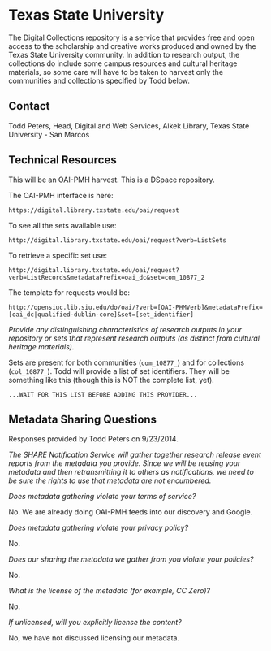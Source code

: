 Texas State University
====

The Digital Collections repository is a service that provides free and open access to the scholarship and creative works produced and owned by the Texas State University community. In addition to research output, the collections do include some campus resources and cultural heritage materials, so some care will have to be taken to harvest only the communities and collections specified by Todd below.

Contact
----

Todd Peters, Head, Digital and Web Services, Alkek Library, Texas State University - San Marcos

Technical Resources
----

This will be an OAI-PMH harvest. This is a DSpace repository.

The OAI-PMH interface is here:
 
    https://digital.library.txstate.edu/oai/request

To see all the sets available use:

    http://digital.library.txstate.edu/oai/request?verb=ListSets

To retrieve a specific set use:

    http://digital.library.txstate.edu/oai/request?verb=ListRecords&metadataPrefix=oai_dc&set=com_10877_2

The template for requests would be:

    http://opensiuc.lib.siu.edu/do/oai/?verb=[OAI-PHMVerb]&metadataPrefix=[oai_dc|qualified-dublin-core]&set=[set_identifier]
 
_Provide any distinguishing characteristics of research outputs in your repository or sets that represent research outputs (as distinct from cultural heritage materials)._

Sets are present for both communities (`com_10877_`) and for collections (`col_10877_`). Todd will provide a list of set identifiers. They will be something like this (though this is NOT the complete list, yet).

    ...WAIT FOR THIS LIST BEFORE ADDING THIS PROVIDER...
 
Metadata Sharing Questions
----

Responses provided by Todd Peters on 9/23/2014.

_The SHARE Notification Service will gather together research release event reports from the metadata you provide. Since we will be reusing your metadata and then retransmitting it to others as notifications, we need to be sure the rights to use that metadata are not encumbered._

_Does metadata gathering violate your terms of service?_

No. We are already doing OAI-PMH feeds into our discovery and Google.

_Does metadata gathering violate your privacy policy?_

No.

_Does our sharing the metadata we gather from you violate your policies?_

No.

_What is the license of the metadata (for example, CC Zero)?_

No.

_If unlicensed, will you explicitly license the content?_

No, we have not discussed licensing our metadata.
